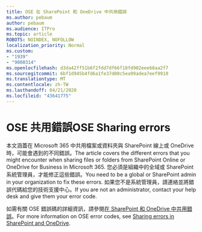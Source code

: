 ```yaml
---
title: OSE 在 SharePoint 和 OneDrive 中共用錯誤
ms.author: pebaum
author: pebaum
ms.audience: ITPro
ms.topic: article
ROBOTS: NOINDEX, NOFOLLOW
localization_priority: Normal
ms.custom:
- "1939"
- "9000314"
ms.openlocfilehash: d3da42ff51b6f2fdd7df66f18fd902eee68aa2f7
ms.sourcegitcommit: 6bf1d945b4fd6a1fe37d00c5ea99adea7eef9910
ms.translationtype: MT
ms.contentlocale: zh-TW
ms.lasthandoff: 04/21/2020
ms.locfileid: "43641775"
---
```

# <a name="ose-sharing-errors"></a><span data-ttu-id="c865b-102">OSE 共用錯誤</span><span class="sxs-lookup"><span data-stu-id="c865b-102">OSE Sharing errors</span></span>

<span data-ttu-id="c865b-103">本文涵蓋在 Microsoft 365 中共用檔案或資料夾與 SharePoint 線上或 OneDrive 時，可能會遇到的不同錯誤。</span><span class="sxs-lookup"><span data-stu-id="c865b-103">The article covers the different errors that you might encounter when sharing files or folders from SharePoint Online or OneDrive for Business in Microsoft 365.</span></span> <span data-ttu-id="c865b-104">您必須是組織中的全域或 SharePoint 系統管理員，才能修正這些錯誤。</span><span class="sxs-lookup"><span data-stu-id="c865b-104">You need to be a global or SharePoint admin in your organization to fix these errors.</span></span> <span data-ttu-id="c865b-105">如果您不是系統管理員，請連絡並將錯誤代碼給您的技術支援中心。</span><span class="sxs-lookup"><span data-stu-id="c865b-105">If you are not an administrator, contact your help desk and give them your error code.</span></span>

<span data-ttu-id="c865b-106">如需有關 OSE 錯誤碼的詳細資訊，請參閱[在 SharePoint 和 OneDrive 中共用錯誤](https://docs.microsoft.com/sharepoint/sharepoint-onedrive-error-message)。</span><span class="sxs-lookup"><span data-stu-id="c865b-106">For more information on OSE error codes, see [Sharing errors in SharePoint and OneDrive](https://docs.microsoft.com/sharepoint/sharepoint-onedrive-error-message).</span></span>
